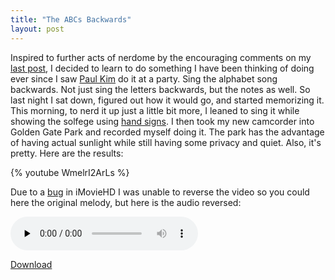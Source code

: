 ```yaml
---
title: "The ABCs Backwards"
layout: post
---
```


Inspired to further acts of nerdome by the encouraging comments on my <a href="{{ site.url }}/blog/new-video-camera-take-me-out-to-the-ball-game/">last post</a>, I decided to learn to do something I have been thinking of doing ever since I saw <a href="http://www.youtube.com/user/VideoBuck">Paul Kim</a> do it at a party. Sing the alphabet song backwards. Not just sing the letters backwards, but the notes as well. So last night I sat down, figured out how it would go, and started memorizing it. This morning, to nerd it up just a little bit more, I leaned to sing it while showing the solfege using <a href="http://www.classicsforkids.com/teachers/training/handsigns.asp">hand signs</a>. I then took my new camcorder into Golden Gate Park and recorded myself doing it. The park has the advantage of having actual sunlight while still having some privacy and quiet. Also, it's pretty. Here are the results:

{% youtube WmelrI2ArLs %}

Due to a <a href="http://forums.macrumors.com/showthread.php?t=223370">bug</a> in iMovieHD I was unable to reverse the video so you could here the original melody, but here is the audio reversed:

<audio id="wp_mep_35" src="{{ site.url }}/uploads/2009/02/abcs.mp3" type="audio/mp3"    controls="controls" preload="none"  ></audio>

<a href='{{ site.url }}/uploads/2009/02/abcs.mp3'>Download</a>
